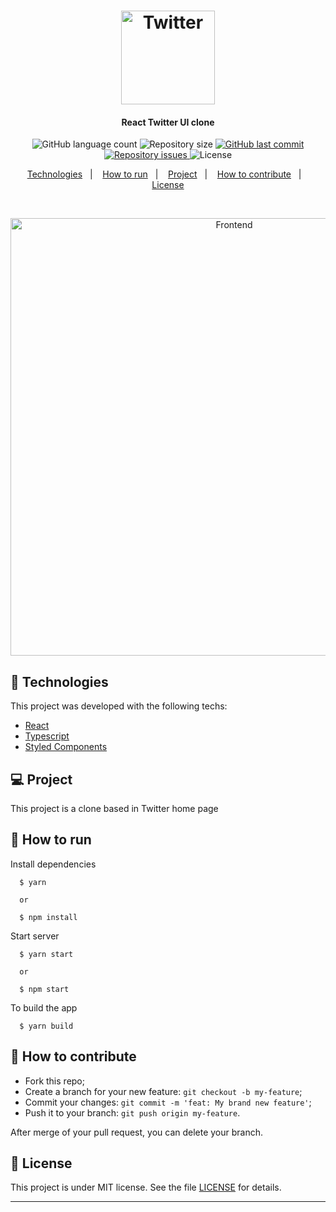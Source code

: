 <h1 align="center">
    <img alt="Twitter" title="#Twitter" src=".github/twitter-logo.png" width="150px" />
</h1>

<h4 align="center">
  React Twitter UI clone
</h4>
<p align="center">
  <img alt="GitHub language count" src="https://img.shields.io/github/languages/count/gagigante/Twitter-UI-Clone">

  <img alt="Repository size" src="https://img.shields.io/github/repo-size/gagigante/Twitter-UI-Clone">
  
  <a href="https://github.com/gagigante/Twitter-UI-Clone/commits/master">
    <img alt="GitHub last commit" src="https://img.shields.io/github/last-commit/gagigante/Twitter-UI-Clone">
  </a>

  <a href="https://github.com/gagigante/Twitter-UI-Clone/issues">
    <img alt="Repository issues" src="https://img.shields.io/github/issues/gagigante/Twitter-UI-Clone">
  </a>

  <img alt="License" src="https://img.shields.io/badge/license-MIT-brightgreen">

<p align="center">
  <a href="#rocket-technologies">Technologies</a>&nbsp;&nbsp;&nbsp;|&nbsp;&nbsp;&nbsp;
  <a href="#runner-how-to-run">How to run</a>&nbsp;&nbsp;&nbsp;|&nbsp;&nbsp;&nbsp;
  <a href="#-project">Project</a>&nbsp;&nbsp;&nbsp;|&nbsp;&nbsp;&nbsp;
  <a href="#-how-to-contribute">How to contribute</a>&nbsp;&nbsp;&nbsp;|&nbsp;&nbsp;&nbsp;
  <a href="#memo-license">License</a>
</p>

<br>

<p align="center">
  <img alt="Frontend" src=".github/frontend.gif" width="700px">
</p>

## :rocket: Technologies

This project was developed with the following techs:

- [React](https://reactjs.org/)
- [Typescript](https://www.typescriptlang.org/)
- [Styled Components](https://styled-components.com/)

## 💻 Project

This project is a clone based in Twitter home page

## :runner: How to run

Install dependencies
```
  $ yarn

  or

  $ npm install
```

Start server
```
  $ yarn start

  or

  $ npm start
```

To build the app
```
  $ yarn build
```

## 🤔 How to contribute

- Fork this repo;
- Create a branch for your new feature: `git checkout -b my-feature`;
- Commit your changes: `git commit -m 'feat: My brand new feature'`;
- Push it to your branch: `git push origin my-feature`.

After merge of your pull request, you can delete your branch.

## :memo: License

This project is under MIT license. See the file [LICENSE](LICENSE) for details.

---
